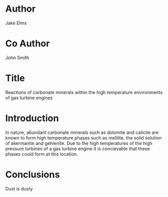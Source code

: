 # Author
Jake Elms
# Co Author
John Smith
# Title
Reactions of carbonate minerals within the high temperature environments of gas turbine engines
# Introduction
In nature, abundant carbonate minerals such as dolomite and calicite are known to form high temperature phases such as melilite, the solid solution of akermanite and gehlenite. Due to the high temperatures of the high pressure turbines of a gas turbine engine it is concievable that these phases could form at this location. 
# Conclusions
Dust is dusty